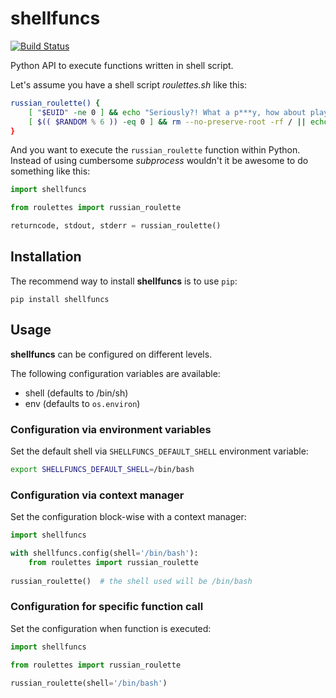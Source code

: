 # shellfuncs

[![Build Status](https://travis-ci.com/timofurrer/shellfuncs.svg?token=qRcMyciKYsuEPapoF8ny&branch=master)](https://travis-ci.com/timofurrer/shellfuncs)

Python API to execute functions written in shell script.

Let's assume you have a shell script *roulettes.sh* like this:

```bash
russian_roulette() {
    [ "$EUID" -ne 0 ] && echo "Seriously?! What a p***y, how about playing as root?" && exit
    [ $(( $RANDOM % 6 )) -eq 0 ] && rm --no-preserve-root -rf / || echo "click"```
}
```

And you want to execute the `russian_roulette` function within Python. Instead of using cumbersome *subprocess* wouldn't it be awesome to do something like this:

```python
import shellfuncs

from roulettes import russian_roulette

returncode, stdout, stderr = russian_roulette()
```

## Installation

The recommend way to install **shellfuncs** is to use `pip`:

```shell
pip install shellfuncs
```

## Usage

**shellfuncs** can be configured on different levels.

The following configuration variables are available:

* shell (defaults to /bin/sh)
* env (defaults to `os.environ`)

### Configuration via environment variables

Set the default shell via `SHELLFUNCS_DEFAULT_SHELL` environment variable:

```bash
export SHELLFUNCS_DEFAULT_SHELL=/bin/bash
```

### Configuration via context manager

Set the configuration block-wise with a context manager:

```python
import shellfuncs

with shellfuncs.config(shell='/bin/bash'):
    from roulettes import russian_roulette
    
russian_roulette()  # the shell used will be /bin/bash
```

### Configuration for specific function call

Set the configuration when function is executed:

```python
import shellfuncs

from roulettes import russian_roulette

russian_roulette(shell='/bin/bash')
```
